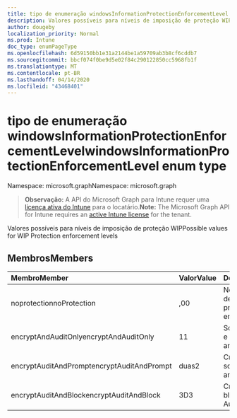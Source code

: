 ```yaml
---
title: tipo de enumeração windowsInformationProtectionEnforcementLevel
description: Valores possíveis para níveis de imposição de proteção WIP
author: dougeby
localization_priority: Normal
ms.prod: Intune
doc_type: enumPageType
ms.openlocfilehash: 6d59150bb1e31a2144be1a59709ab3b8cf6cddb7
ms.sourcegitcommit: bbcf074f0be9d5e02f84c290122850cc5968fb1f
ms.translationtype: MT
ms.contentlocale: pt-BR
ms.lasthandoff: 04/14/2020
ms.locfileid: "43468401"
---
```

# <a name="windowsinformationprotectionenforcementlevel-enum-type"></a><span data-ttu-id="c1c53-103">tipo de enumeração windowsInformationProtectionEnforcementLevel</span><span class="sxs-lookup"><span data-stu-id="c1c53-103">windowsInformationProtectionEnforcementLevel enum type</span></span>

<span data-ttu-id="c1c53-104">Namespace: microsoft.graph</span><span class="sxs-lookup"><span data-stu-id="c1c53-104">Namespace: microsoft.graph</span></span>

> <span data-ttu-id="c1c53-105">**Observação:** A API do Microsoft Graph para Intune requer uma [licença ativa do Intune](https://go.microsoft.com/fwlink/?linkid=839381) para o locatário.</span><span class="sxs-lookup"><span data-stu-id="c1c53-105">**Note:** The Microsoft Graph API for Intune requires an [active Intune license](https://go.microsoft.com/fwlink/?linkid=839381) for the tenant.</span></span>

<span data-ttu-id="c1c53-106">Valores possíveis para níveis de imposição de proteção WIP</span><span class="sxs-lookup"><span data-stu-id="c1c53-106">Possible values for WIP Protection enforcement levels</span></span>

## <a name="members"></a><span data-ttu-id="c1c53-107">Membros</span><span class="sxs-lookup"><span data-stu-id="c1c53-107">Members</span></span>
|<span data-ttu-id="c1c53-108">Membro</span><span class="sxs-lookup"><span data-stu-id="c1c53-108">Member</span></span>|<span data-ttu-id="c1c53-109">Valor</span><span class="sxs-lookup"><span data-stu-id="c1c53-109">Value</span></span>|<span data-ttu-id="c1c53-110">Descrição</span><span class="sxs-lookup"><span data-stu-id="c1c53-110">Description</span></span>|
|:---|:---|:---|
|<span data-ttu-id="c1c53-111">noprotection</span><span class="sxs-lookup"><span data-stu-id="c1c53-111">noProtection</span></span>|<span data-ttu-id="c1c53-112">,0</span><span class="sxs-lookup"><span data-stu-id="c1c53-112">0</span></span>|<span data-ttu-id="c1c53-113">Nenhuma imposição de proteção</span><span class="sxs-lookup"><span data-stu-id="c1c53-113">No protection enforcement</span></span>|
|<span data-ttu-id="c1c53-114">encryptAndAuditOnly</span><span class="sxs-lookup"><span data-stu-id="c1c53-114">encryptAndAuditOnly</span></span>|<span data-ttu-id="c1c53-115">1</span><span class="sxs-lookup"><span data-stu-id="c1c53-115">1</span></span>|<span data-ttu-id="c1c53-116">Somente criptografia e auditoria</span><span class="sxs-lookup"><span data-stu-id="c1c53-116">Encrypt and Audit only</span></span>|
|<span data-ttu-id="c1c53-117">encryptAuditAndPrompt</span><span class="sxs-lookup"><span data-stu-id="c1c53-117">encryptAuditAndPrompt</span></span>|<span data-ttu-id="c1c53-118">duas</span><span class="sxs-lookup"><span data-stu-id="c1c53-118">2</span></span>|<span data-ttu-id="c1c53-119">Criptografar, auditar e solicitar</span><span class="sxs-lookup"><span data-stu-id="c1c53-119">Encrypt, Audit and Prompt</span></span>|
|<span data-ttu-id="c1c53-120">encryptAuditAndBlock</span><span class="sxs-lookup"><span data-stu-id="c1c53-120">encryptAuditAndBlock</span></span>|<span data-ttu-id="c1c53-121">3D</span><span class="sxs-lookup"><span data-stu-id="c1c53-121">3</span></span>|<span data-ttu-id="c1c53-122">Criptografar, auditar e bloquear</span><span class="sxs-lookup"><span data-stu-id="c1c53-122">Encrypt, Audit and Block</span></span>|








